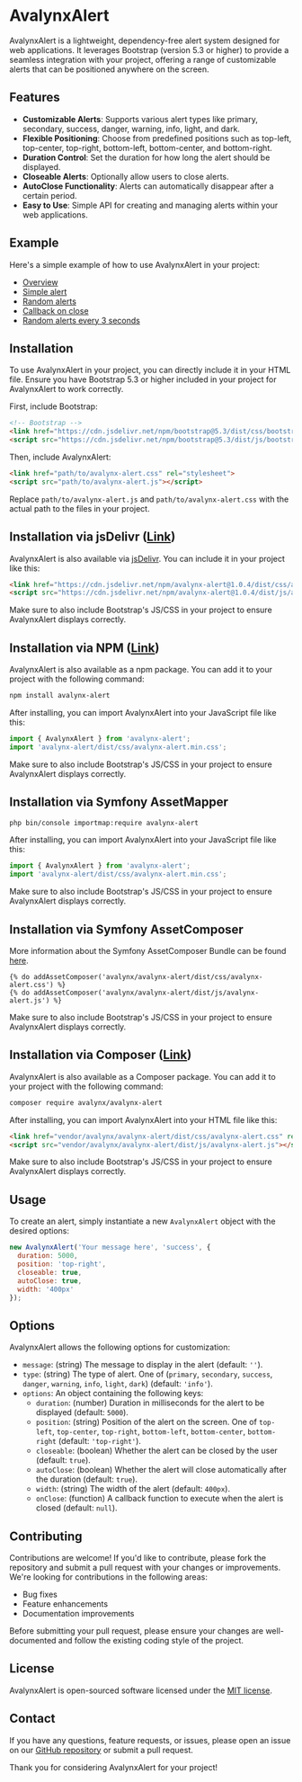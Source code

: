 # AvalynxAlert

AvalynxAlert is a lightweight, dependency-free alert system designed for web applications. It leverages Bootstrap (version 5.3 or higher) to provide a seamless integration with your project, offering a range of customizable alerts that can be positioned anywhere on the screen.

## Features

- **Customizable Alerts**: Supports various alert types like primary, secondary, success, danger, warning, info, light, and dark.
- **Flexible Positioning**: Choose from predefined positions such as top-left, top-center, top-right, bottom-left, bottom-center, and bottom-right.
- **Duration Control**: Set the duration for how long the alert should be displayed.
- **Closeable Alerts**: Optionally allow users to close alerts.
- **AutoClose Functionality**: Alerts can automatically disappear after a certain period.
- **Easy to Use**: Simple API for creating and managing alerts within your web applications.

## Example

Here's a simple example of how to use AvalynxAlert in your project:

* [Overview](https://avalynx-alert.jbs-newmedia.de/examples/index.html)
* [Simple alert](https://avalynx-alert.jbs-newmedia.de/examples/simple-alert.html)
* [Random alerts](https://avalynx-alert.jbs-newmedia.de/examples/random-alerts.html)
* [Callback on close](https://avalynx-alert.jbs-newmedia.de/examples/callback-onclose.html)
* [Random alerts every 3 seconds](https://avalynx-alert.jbs-newmedia.de/examples/random-alerts-every-3s.html)

## Installation

To use AvalynxAlert in your project, you can directly include it in your HTML file. Ensure you have Bootstrap 5.3 or higher included in your project for AvalynxAlert to work correctly.

First, include Bootstrap:

```html
<!-- Bootstrap -->
<link href="https://cdn.jsdelivr.net/npm/bootstrap@5.3/dist/css/bootstrap.min.css" rel="stylesheet">
<script src="https://cdn.jsdelivr.net/npm/bootstrap@5.3/dist/js/bootstrap.bundle.min.js"></script>
```

Then, include AvalynxAlert:

```html
<link href="path/to/avalynx-alert.css" rel="stylesheet">
<script src="path/to/avalynx-alert.js"></script>
```

Replace `path/to/avalynx-alert.js` and `path/to/avalynx-alert.css` with the actual path to the files in your project.

## Installation via jsDelivr ([Link](https://cdn.jsdelivr.net/npm/avalynx-alert/))

AvalynxAlert is also available via [jsDelivr](https://www.jsdelivr.com/). You can include it in your project like this:

```html
<link href="https://cdn.jsdelivr.net/npm/avalynx-alert@1.0.4/dist/css/avalynx-alert.css" rel="stylesheet">
<script src="https://cdn.jsdelivr.net/npm/avalynx-alert@1.0.4/dist/js/avalynx-alert.js"></script>
```

Make sure to also include Bootstrap's JS/CSS in your project to ensure AvalynxAlert displays correctly.

## Installation via NPM ([Link](https://www.npmjs.com/package/avalynx-alert))

AvalynxAlert is also available as a npm package. You can add it to your project with the following command:

```bash
npm install avalynx-alert
```

After installing, you can import AvalynxAlert into your JavaScript file like this:

```javascript
import { AvalynxAlert } from 'avalynx-alert';
import 'avalynx-alert/dist/css/avalynx-alert.min.css';
```

Make sure to also include Bootstrap's JS/CSS in your project to ensure AvalynxAlert displays correctly.

## Installation via Symfony AssetMapper

```bash
php bin/console importmap:require avalynx-alert
```

After installing, you can import AvalynxAlert into your JavaScript file like this:

```javascript
import { AvalynxAlert } from 'avalynx-alert';
import 'avalynx-alert/dist/css/avalynx-alert.min.css';
```

Make sure to also include Bootstrap's JS/CSS in your project to ensure AvalynxAlert displays correctly.

## Installation via Symfony AssetComposer

More information about the Symfony AssetComposer Bundle can be found [here](https://github.com/jbsnewmedia/asset-composer-bundle).

```twig
{% do addAssetComposer('avalynx/avalynx-alert/dist/css/avalynx-alert.css') %}
{% do addAssetComposer('avalynx/avalynx-alert/dist/js/avalynx-alert.js') %}
```

Make sure to also include Bootstrap's JS/CSS in your project to ensure AvalynxAlert displays correctly.

## Installation via Composer ([Link](https://packagist.org/packages/avalynx/avalynx-alert))

AvalynxAlert is also available as a Composer package. You can add it to your project with the following command:

```bash
composer require avalynx/avalynx-alert
```

After installing, you can import AvalynxAlert into your HTML file like this:

```html
<link href="vendor/avalynx/avalynx-alert/dist/css/avalynx-alert.css" rel="stylesheet">
<script src="vendor/avalynx/avalynx-alert/dist/js/avalynx-alert.js"></script>
``` 

Make sure to also include Bootstrap's JS/CSS in your project to ensure AvalynxAlert displays correctly.

## Usage

To create an alert, simply instantiate a new `AvalynxAlert` object with the desired options:

```javascript
new AvalynxAlert('Your message here', 'success', {
  duration: 5000,
  position: 'top-right',
  closeable: true,
  autoClose: true,
  width: '400px'
});
```

## Options

AvalynxAlert allows the following options for customization:

- `message`: (string) The message to display in the alert (default: `''`).
- `type`: (string) The type of alert. One of (`primary`, `secondary`, `success`, `danger`, `warning`, `info`, `light`, `dark`) (default: `'info'`).
- `options`: An object containing the following keys:
    - `duration`: (number) Duration in milliseconds for the alert to be displayed (default: `5000`).
    - `position`: (string) Position of the alert on the screen. One of `top-left`, `top-center`, `top-right`, `bottom-left`, `bottom-center`, `bottom-right` (default: `'top-right'`).
    - `closeable`: (boolean) Whether the alert can be closed by the user (default: `true`).
    - `autoClose`: (boolean) Whether the alert will close automatically after the duration (default: `true`).
    - `width`: (string) The width of the alert (default: `400px`).
    - `onClose`: (function) A callback function to execute when the alert is closed (default: `null`).

## Contributing

Contributions are welcome! If you'd like to contribute, please fork the repository and submit a pull request with your changes or improvements. We're looking for contributions in the following areas:

- Bug fixes
- Feature enhancements
- Documentation improvements

Before submitting your pull request, please ensure your changes are well-documented and follow the existing coding style of the project.

## License

AvalynxAlert is open-sourced software licensed under the [MIT license](LICENSE).

## Contact

If you have any questions, feature requests, or issues, please open an issue on our [GitHub repository](https://github.com/avalynx/avalynx-alert/issues) or submit a pull request.

Thank you for considering AvalynxAlert for your project!
